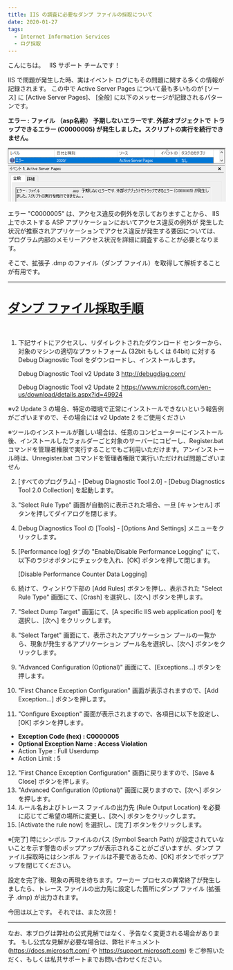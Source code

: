 ```yaml
---
title: IIS の調査に必要なダンプ ファイルの採取について
date: 2020-01-27
tags: 
  - Internet Information Services
  - ログ採取
---
```


こんにちは。
 
IIS サポート チームです！


IIS で問題が発生した時、実はイベント ログにもその問題に関する多くの情報が記録されます。
この中で Active Server Pages について最も多いものが [ソース] に [Active Server Pages]、
[全般] に以下のメッセージが記録されるパターンです。

**エラー : ファイル （asp名称）  予期しないエラーです. 外部オブジェクトで**
**トラップできるエラー (C0000005) が発生しました。スクリプトの実行を続行できません。**

![reference](/articles/web-apps/LogCollection4/reference1.png)

エラー "C0000005" は、アクセス違反の例外を示しておりますことから、
IIS 上でホストする ASP アプリケーションにおいてアクセス違反の例外が
発生した状況が推察されアプリケーションでアクセス違反が発生する要因については、
プログラム内部のメモリーアクセス状況を詳細に調査することが必要となります。

そこで、拡張子 .dmp のファイル（ダンプ ファイル）を取得して解析することが有用です。

---------------
 # <u>ダンプ ファイル採取手順</u>
  
1. 下記サイトにアクセスし、リダイレクトされたダウンロード センターから、対象のマシンの適切なプラットフォーム (32bit もしくは 64bit) に対する Debug Diagnostic Tool をダウンロードし、インストールします。

   Debug Diagnostic Tool v2 Update 3
   http://debugdiag.com/

   Debug Diagnostic Tool v2 Update 2
   https://www.microsoft.com/en-us/download/details.aspx?id=49924
   
※v2 Update 3 の場合、特定の環境で正常にインストールできないという報告例がございますので、その場合には v2 Update 2 をご使用ください

※ツールのインストールが難しい場合は、任意のコンピューターにインストール後、インストールしたフォルダーごと対象のサーバーにコピーし、Register.bat コマンドを管理者権限で実行することでもご利用いただけます。アンインストール時は、Unregister.bat コマンドを管理者権限で実行いただければ問題ございません

2. [すべてのプログラム] - [Debug Diagnostic Tool 2.0] - [Debug Diagnostics Tool 2.0 Collection] を起動します。
3. "Select Rule Type" 画面が自動的に表示された場合、一旦 [キャンセル] ボタンを押してダイアログを閉じます。
4. Debug Diagnostics Tool の [Tools] - [Options And Settings] メニューをクリックします。
5. [Performance log] タブの "Enable/Disable Performance Logging" にて、以下のラジオボタンにチェックを入れ、[OK] ボタンを押して閉じます。

   [Disable Performance Counter Data Logging]

6. 続けて、ウィンドウ下部の [Add Rules] ボタンを押し、表示された "Select Rule Type" 画面にて、[Crash] を選択し、[次へ] ボタンを押します。
7. "Select Dump Target" 画面にて、[A specific IIS web application pool] を選択し、[次へ] をクリックします。
8. "Select Target" 画面にて、表示されたアプリケーション プールの一覧から、現象が発生するアプリケーション プール名を選択し、[次へ] ボタンをクリックします。
9. "Advanced Configuration (Optional)" 画面にて、[Exceptions...] ボタンを押します。
10. "First Chance Exception Configuration" 画面が表示されますので、[Add Exception...] ボタンを押します。
11. "Configure Exception" 画面が表示されますので、各項目に以下を設定し、[OK] ボタンを押します。

   - **Exception Code (hex) : C0000005**
   - **Optional Exception Name : Access Violation**
   - Action Type : Full Userdump
   - Action Limit : 5

12. "First Chance Exception Configuration" 画面に戻りますので、[Save & Close] ボタンを押します。
13. "Advanced Configuration (Optional)" 画面に戻りますので、[次へ] ボタンを押します。
14. ルール名およびトレース ファイルの出力先 (Rule Output Location) を必要に応じてご希望の場所に変更し、[次へ] ボタンをクリックします。
15. [Activate the rule now] を選択し、[完了] ボタンをクリックします。

※[完了] 時にシンボル ファイルのパス (Symbol Search Path) が設定されていないことを示す警告のポップアップが表示されることがございますが、ダンプ ファイル採取時にはシンボル ファイルは不要であるため、[OK] ボタンでポップアップを閉じてください。


設定を完了後、現象の再現を待ちます。ワーカー プロセスの異常終了が発生しましたら、トレース ファイルの出力先に設定した箇所にダンプ ファイル (拡張子 .dmp) が出力されます。


今回は以上です。 それでは、また次回！

---
なお、本ブログは弊社の公式見解ではなく、予告なく変更される場合があります。 もし公式な見解が必要な場合は、弊社ドキュメント (https://docs.microsoft.com/ や https://support.microsoft.com) をご参照いただく、もしくは私共サポートまでお問い合わせください。
